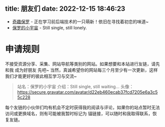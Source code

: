 title: 朋友们
date: 2022-12-15 18:46:23
---

- [奇趣保罗](https://paul.ren) - 正在学习前后端技术的一只萌新！依旧在寻找着初恋的味道~
- [保罗的小宇宙](https://paugram.com) - Still single, still lonely.

# 申请规则

不接受资源分享、采集、网站导航等类别的网站。如果想要和本站进行友链，请先和我 成为好朋友 先吧~
当然，真诚希望你的网站每三个月至少有一次更新，这样我们才能更好的彼此相互学习与交流~

> 站名：保罗的小宇宙
> 介绍：Still single, still waiting...
> 头像：https://secure.gravatar.com/avatar/d22eb460ecab37fcd7205e6a3c55c228

每个友链的小伙伴们均有机会不定时获得我的阅读与评论，如果你的站点暂时无法访问或更换域名，则有可能被我暂时标记为 锚链接，可以随时和我取得联系，恢复友链。